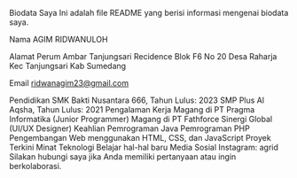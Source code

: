 Biodata Saya
Ini adalah file README yang berisi informasi mengenai biodata saya.

Nama
AGIM RIDWANULOH

Alamat
Perum Ambar Tanjungsari Recidence Blok F6 No 20 Desa Raharja Kec Tanjungsari Kab Sumedang

Email
ridwanagim23@gmail.com

Pendidikan
SMK Bakti Nusantara 666, Tahun Lulus: 2023
SMP Plus Al Aqsha, Tahun Lulus: 2021
Pengalaman Kerja
Magang di PT Pragma Informatika (Junior Programmer)
Magang di PT Fathforce Sinergi Global (UI/UX Designer)
Keahlian
Pemrograman Java
Pemrograman PHP
Pengembangan Web menggunakan HTML, CSS, dan JavaScript
Proyek Terkini
Minat
Teknologi
Belajar hal-hal baru
Media Sosial
Instagram: agrid
Silakan hubungi saya jika Anda memiliki pertanyaan atau ingin berkolaborasi.

